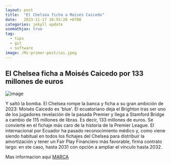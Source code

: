 ```yaml
---
layout: post
title:  "El Chelsea ficha a Moisés Caicedo"
date:   2023-11-17 10:55:20 +0700
categories: jekyll update
usemathjax: true
tag:
  - tips
  - git
  - software
image: /Mi-primer-post/cai.jpeg
---
```


## El Chelsea ficha a Moisés Caicedo por 133 millones de euros


![image](https://github.com/vNoxpe/jekyll-klise/assets/151034282/84a7ae74-2059-4e1e-a1e9-777e85e520ef)

 
Y saltó la bomba. El Chelsea rompe la banca y ficha a su gran ambición de 2023: Moisés Caicedo es 'blue'. El ecuatoriano deja el Brighton tras ser uno de los jugadores revelación de la pasada Premier y llega a Stamford Bridge a cambio de 115 millones de libras. Es decir, 133 millones de euros. Se convierte en el fichaje más caro de la historia de la Premier League.
El internacional por Ecuador ha pasado reconocimiento médico y, como viene siendo habitual en todos los fichajes del Chelsea para distribuir la amortización y tener un Fair Play Financiero más favorable, firma contrato largo: en ste caso, hasta 2031 con opción a ampliar el vínculo hasta 2032.

Mas informacion aquí
[MARCA](https://www.marca.com/futbol/premier-league/2023/08/14/64d953ca22601d464d8b45c3.html)
